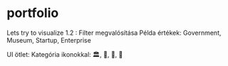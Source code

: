 # portfolio
Lets try to visualize
1.2 : Filter megvalósítása
Példa értékek: Government, Museum, Startup, Enterprise

UI ötlet:
Kategória ikonokkal: 🏛, 🧪, 🚀, 🏢
